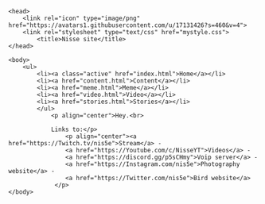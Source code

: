 <html>
<html lang="en-US">

	<head>
		<link rel="icon" type="image/png" href="https://avatars1.githubusercontent.com/u/17131426?s=460&v=4">
		<link rel="stylesheet" type="text/css" href="mystyle.css">
			<title>Nisse site</title>
	</head>
	
	<body>
		<ul>
			<li><a class="active" href="index.html">Home</a></li>
			<li><a href="content.html">Content</a></li>
			<li><a href="meme.html">Meme</a></li>
			<li><a href="video.html">Video</a></li>
			<li><a href="stories.html">Stories</a></li>
			</ul>
				<p align="center">Hey.<br>

				Links to:</p> 
					<p align="center"><a href="https://Twitch.tv/nis5e">Stream</a> - 
					<a href="https://Youtube.com/c/NisseYT">Videos</a> - 
					<a href="https://discord.gg/p5sCHmy">Voip server</a> -
					<a href="https://Instagram.com/nis5e">Photography website</a> - 
					<a href="https://Twitter.com/nis5e">Bird website</a>
				 </p>
	</body>
</html>
